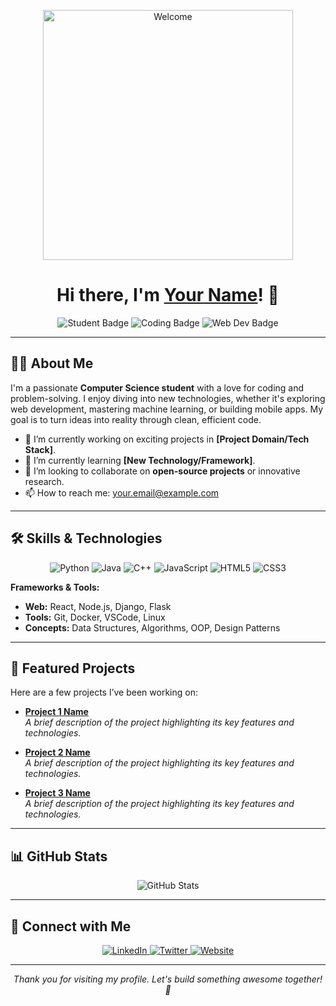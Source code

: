 <!-- Header with an animated GIF or image -->
<p align="center">
  <img src="https://media.giphy.com/media/26xBP4vRE9LQk1oeA/giphy.gif" alt="Welcome" width="400"/>
</p>

<h1 align="center">Hi there, I'm <a href="https://github.com/yourusername">Your Name</a>! 👋</h1>

<p align="center">
  <img src="https://img.shields.io/badge/Computer_Science-Student-blue" alt="Student Badge">
  <img src="https://img.shields.io/badge/Passionate-Coder-red" alt="Coding Badge">
  <img src="https://img.shields.io/badge/Explorer-Web%20Dev-orange" alt="Web Dev Badge">
</p>

---

## 👨‍🎓 About Me

I'm a passionate **Computer Science student** with a love for coding and problem-solving. I enjoy diving into new technologies, whether it's exploring web development, mastering machine learning, or building mobile apps. My goal is to turn ideas into reality through clean, efficient code.

- 🔭 I’m currently working on exciting projects in **[Project Domain/Tech Stack]**.
- 🌱 I’m currently learning **[New Technology/Framework]**.
- 👯 I’m looking to collaborate on **open-source projects** or innovative research.
- 📫 How to reach me: [your.email@example.com](mailto:your.email@example.com)

---

## 🛠️ Skills & Technologies

<p align="center">
  <img src="https://img.shields.io/badge/Python-3776AB?style=for-the-badge&logo=python&logoColor=white" alt="Python">
  <img src="https://img.shields.io/badge/Java-ED8B00?style=for-the-badge&logo=java&logoColor=white" alt="Java">
  <img src="https://img.shields.io/badge/C++-00599C?style=for-the-badge&logo=cplusplus&logoColor=white" alt="C++">
  <img src="https://img.shields.io/badge/JavaScript-F7DF1E?style=for-the-badge&logo=javascript&logoColor=black" alt="JavaScript">
  <img src="https://img.shields.io/badge/HTML5-E34F26?style=for-the-badge&logo=html5&logoColor=white" alt="HTML5">
  <img src="https://img.shields.io/badge/CSS3-1572B6?style=for-the-badge&logo=css3&logoColor=white" alt="CSS3">
</p>

**Frameworks & Tools:**

- **Web:** React, Node.js, Django, Flask
- **Tools:** Git, Docker, VSCode, Linux
- **Concepts:** Data Structures, Algorithms, OOP, Design Patterns

---

## 📂 Featured Projects

Here are a few projects I’ve been working on:

- **[Project 1 Name](https://github.com/yourusername/project1)**  
  *A brief description of the project highlighting its key features and technologies.*

- **[Project 2 Name](https://github.com/yourusername/project2)**  
  *A brief description of the project highlighting its key features and technologies.*

- **[Project 3 Name](https://github.com/yourusername/project3)**  
  *A brief description of the project highlighting its key features and technologies.*

---

## 📊 GitHub Stats

<p align="center">
  <img src="https://github-readme-stats.vercel.app/api?username=yourusername&show_icons=true&theme=radical" alt="GitHub Stats"/>
</p>

---

## 🤝 Connect with Me

<p align="center">
  <a href="https://www.linkedin.com/in/yourprofile" target="_blank">
    <img src="https://img.shields.io/badge/LinkedIn-0A66C2?style=for-the-badge&logo=linkedin&logoColor=white" alt="LinkedIn"/>
  </a>
  <a href="https://twitter.com/yourusername" target="_blank">
    <img src="https://img.shields.io/badge/Twitter-1DA1F2?style=for-the-badge&logo=twitter&logoColor=white" alt="Twitter"/>
  </a>
  <a href="https://yourwebsite.com" target="_blank">
    <img src="https://img.shields.io/badge/Website-000000?style=for-the-badge&logo=About.me&logoColor=white" alt="Website"/>
  </a>
</p>

---

<p align="center">
  <em>Thank you for visiting my profile. Let's build something awesome together! 🚀</em>
</p>
